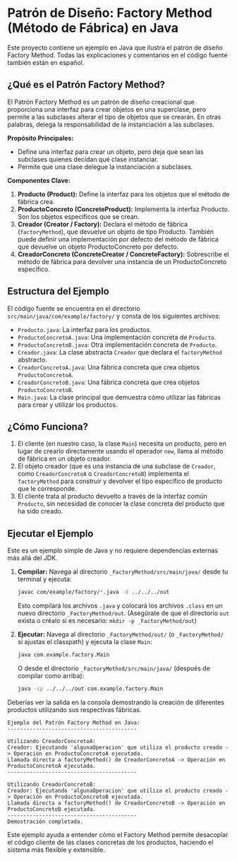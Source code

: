 # Patrón de Diseño: Factory Method (Método de Fábrica) en Java

Este proyecto contiene un ejemplo en Java que ilustra el patrón de diseño Factory Method. Todas las explicaciones y comentarios en el código fuente también están en español.

## ¿Qué es el Patrón Factory Method?

El Patrón Factory Method es un patrón de diseño creacional que proporciona una interfaz para crear objetos en una superclase, pero permite a las subclases alterar el tipo de objetos que se crearán. En otras palabras, delega la responsabilidad de la instanciación a las subclases.

**Propósito Principales:**
*   Define una interfaz para crear un objeto, pero deja que sean las subclases quienes decidan qué clase instanciar.
*   Permite que una clase delegue la instanciación a subclases.

**Componentes Clave:**
1.  **Producto (Product):** Define la interfaz para los objetos que el método de fábrica crea.
2.  **ProductoConcreto (ConcreteProduct):** Implementa la interfaz Producto. Son los objetos específicos que se crean.
3.  **Creador (Creator / Factory):** Declara el método de fábrica (`factoryMethod`), que devuelve un objeto de tipo Producto. También puede definir una implementación por defecto del método de fábrica que devuelve un objeto ProductoConcreto por defecto.
4.  **CreadorConcreto (ConcreteCreator / ConcreteFactory):** Sobrescribe el método de fábrica para devolver una instancia de un ProductoConcreto específico.

## Estructura del Ejemplo

El código fuente se encuentra en el directorio `src/main/java/com/example/factory/` y consta de los siguientes archivos:

*   `Producto.java`: La interfaz para los productos.
*   `ProductoConcretoA.java`: Una implementación concreta de `Producto`.
*   `ProductoConcretoB.java`: Otra implementación concreta de `Producto`.
*   `Creador.java`: La clase abstracta `Creador` que declara el `factoryMethod` abstracto.
*   `CreadorConcretoA.java`: Una fábrica concreta que crea objetos `ProductoConcretoA`.
*   `CreadorConcretoB.java`: Una fábrica concreta que crea objetos `ProductoConcretoB`.
*   `Main.java`: La clase principal que demuestra cómo utilizar las fábricas para crear y utilizar los productos.

## ¿Cómo Funciona?

1.  El cliente (en nuestro caso, la clase `Main`) necesita un producto, pero en lugar de crearlo directamente usando el operador `new`, llama al método de fábrica en un objeto creador.
2.  El objeto creador (que es una instancia de una subclase de `Creador`, como `CreadorConcretoA` o `CreadorConcretoB`) implementa el `factoryMethod` para construir y devolver el tipo específico de producto que le corresponde.
3.  El cliente trata al producto devuelto a través de la interfaz común `Producto`, sin necesidad de conocer la clase concreta del producto que ha sido creado.

## Ejecutar el Ejemplo

Este es un ejemplo simple de Java y no requiere dependencias externas más allá del JDK.

1.  **Compilar:**
    Navega al directorio `_FactoryMethod/src/main/java/` desde tu terminal y ejecuta:
    ```bash
    javac com/example/factory/*.java -d ../../../out
    ```
    Esto compilará los archivos `.java` y colocará los archivos `.class` en un nuevo directorio `_FactoryMethod/out`. (Asegúrate de que el directorio `out` exista o créalo si es necesario: `mkdir -p _FactoryMethod/out`)

2.  **Ejecutar:**
    Navega al directorio `_FactoryMethod/out/` (o `_FactoryMethod/` si ajustas el classpath) y ejecuta la clase `Main`:
    ```bash
    java com.example.factory.Main
    ```
    O desde el directorio `_FactoryMethod/src/main/java/` (después de compilar como arriba):
    ```bash
    java -cp ../../../out com.example.factory.Main
    ```

Deberías ver la salida en la consola demostrando la creación de diferentes productos utilizando sus respectivas fábricas.

```
Ejemplo del Patrón Factory Method en Java:
-----------------------------------------

Utilizando CreadorConcretoA:
Creador: Ejecutando 'algunaOperacion' que utiliza el producto creado -> Operación en ProductoConcretoA ejecutada.
Llamada directa a factoryMethod() de CreadorConcretoA -> Operación en ProductoConcretoA ejecutada.
-----------------------------------------

Utilizando CreadorConcretoB:
Creador: Ejecutando 'algunaOperacion' que utiliza el producto creado -> Operación en ProductoConcretoB ejecutada.
Llamada directa a factoryMethod() de CreadorConcretoB -> Operación en ProductoConcretoB ejecutada.
-----------------------------------------
Demostración completada.
```

Este ejemplo ayuda a entender cómo el Factory Method permite desacoplar el código cliente de las clases concretas de los productos, haciendo el sistema más flexible y extensible.
